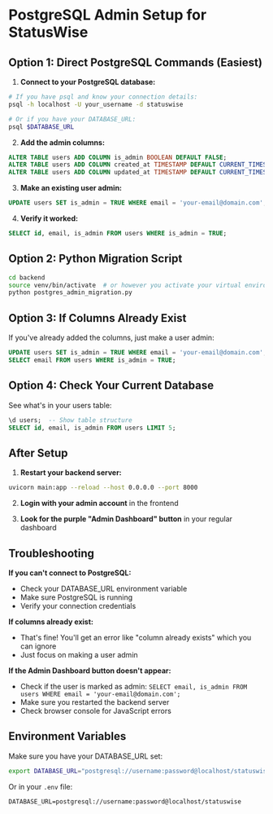 # PostgreSQL Admin Setup for StatusWise

## Option 1: Direct PostgreSQL Commands (Easiest)

1. **Connect to your PostgreSQL database:**
```bash
# If you have psql and know your connection details:
psql -h localhost -U your_username -d statuswise

# Or if you have your DATABASE_URL:
psql $DATABASE_URL
```

2. **Add the admin columns:**
```sql
ALTER TABLE users ADD COLUMN is_admin BOOLEAN DEFAULT FALSE;
ALTER TABLE users ADD COLUMN created_at TIMESTAMP DEFAULT CURRENT_TIMESTAMP;
ALTER TABLE users ADD COLUMN updated_at TIMESTAMP DEFAULT CURRENT_TIMESTAMP;
```

3. **Make an existing user admin:**
```sql
UPDATE users SET is_admin = TRUE WHERE email = 'your-email@domain.com';
```

4. **Verify it worked:**
```sql
SELECT id, email, is_admin FROM users WHERE is_admin = TRUE;
```

## Option 2: Python Migration Script

```bash
cd backend
source venv/bin/activate  # or however you activate your virtual environment
python postgres_admin_migration.py
```

## Option 3: If Columns Already Exist

If you've already added the columns, just make a user admin:

```sql
UPDATE users SET is_admin = TRUE WHERE email = 'your-email@domain.com';
SELECT email FROM users WHERE is_admin = TRUE;
```

## Option 4: Check Your Current Database

See what's in your users table:

```sql
\d users;  -- Show table structure
SELECT id, email, is_admin FROM users LIMIT 5;
```

## After Setup

1. **Restart your backend server:**
```bash
uvicorn main:app --reload --host 0.0.0.0 --port 8000
```

2. **Login with your admin account** in the frontend

3. **Look for the purple "Admin Dashboard" button** in your regular dashboard

## Troubleshooting

**If you can't connect to PostgreSQL:**
- Check your DATABASE_URL environment variable
- Make sure PostgreSQL is running
- Verify your connection credentials

**If columns already exist:**
- That's fine! You'll get an error like "column already exists" which you can ignore
- Just focus on making a user admin

**If the Admin Dashboard button doesn't appear:**
- Check if the user is marked as admin: `SELECT email, is_admin FROM users WHERE email = 'your-email@domain.com';`
- Make sure you restarted the backend server
- Check browser console for JavaScript errors

## Environment Variables

Make sure you have your DATABASE_URL set:
```bash
export DATABASE_URL="postgresql://username:password@localhost/statuswise"
```

Or in your `.env` file:
```
DATABASE_URL=postgresql://username:password@localhost/statuswise
```
